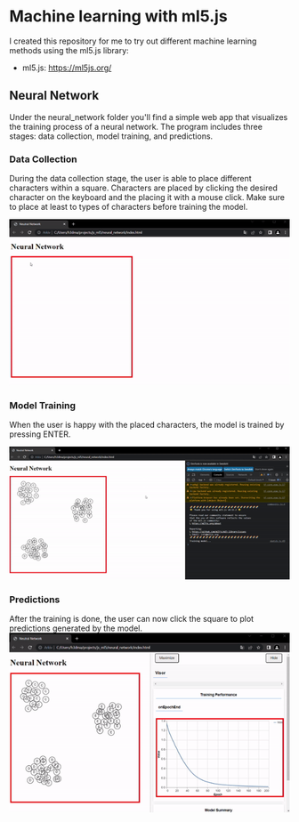 # Machine learning with ml5.js
I created this repository for me to try out different machine learning methods using the ml5.js library:

- ml5.js: https://ml5js.org/

## Neural Network
Under the neural_network folder you'll find a simple web app that visualizes the training process of a neural network. The program includes three stages: data collection, model training, and predictions.

### Data Collection
During the data collection stage, the user is able to place different characters within a square. Characters are placed by clicking the desired character on the keyboard and the placing it with a mouse click. Make sure to place at least to types of characters before training the model. 

![Alt Text](gifs/data_collection.gif)

### Model Training
When the user is happy with the placed characters, the model is trained by pressing ENTER.

![Alt Text](gifs/model_training.gif)

### Predictions
After the training is done, the user can now click the square to plot predictions generated by the model.
![Alt Text](gifs/predictions.gif)